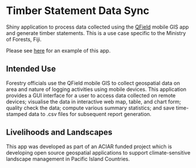 # Timber Statement Data Sync

Shiny application to process data collected using the [QField](https://qfield.org) mobile GIS app and generate timber statements. This is a use case specific to the Ministry of Forests, Fiji.  

Please see [here]() for an example of this app.

## Intended Use

Forestry officials use the QField mobile GIS to collect geospatial data on area and nature of logging activities using mobile devices. This application provides a GUI interface for a user to access data collected on remote devices; visualise the data in interactive web map, table, and chart form; quality check the data; compute various summary statistics; and save time-stamped data to .csv files for subsequent report generation. 

## Livelihoods and Landscapes

This app was developed as part of an ACIAR funded project which is developing open source geospatial applications to support climate-sensitive landscape management in Pacific Island Countries. 

